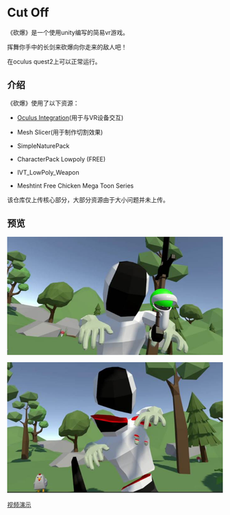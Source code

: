 # Cut Off

《砍爆》是一个使用unity编写的简易vr游戏。

挥舞你手中的长剑来砍爆向你走来的敌人吧！

在oculus quest2上可以正常运行。

## 介绍

《砍爆》使用了以下资源：

- [Oculus Integration](https://assetstore.unity.com/packages/tools/integration/oculus-integration-82022)(用于与VR设备交互)

- Mesh Slicer(用于制作切割效果)

- SimpleNaturePack

- CharacterPack Lowpoly (FREE)

- IVT_LowPoly_Weapon

- Meshtint Free Chicken Mega Toon Series

该仓库仅上传核心部分，大部分资源由于大小问题并未上传。

## 预览

![image1](imgs/image1.jpg)

![image2](imgs/image2.jpg)

[视频演示](imgs/video.mp4)

